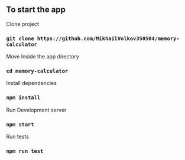 ## To start the app

Clone project

### `git clone https://github.com/MikhailVolkov350504/memory-calculator`

Move Inside the app directory

### `cd memory-calculator`

Install dependencies

### `npm install`

Run Development server

### `npm start`

Run tests

### `npm run test`
